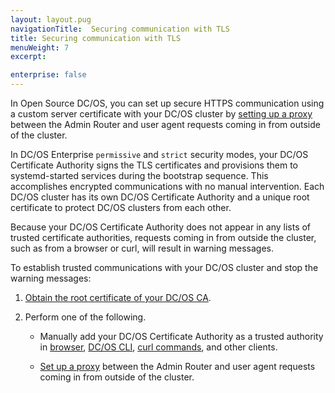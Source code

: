 ```yaml
---
layout: layout.pug
navigationTitle:  Securing communication with TLS
title: Securing communication with TLS
menuWeight: 7
excerpt:

enterprise: false
---
```


In Open Source DC/OS, you can set up secure HTTPS communication using a custom server certificate with your DC/OS cluster by [setting up a proxy](/1.9/networking/tls-ssl/haproxy-adminrouter/) between the Admin Router and user agent requests coming in from outside of the cluster.

In DC/OS Enterprise `permissive` and `strict` security modes, your DC/OS Certificate Authority signs the TLS certificates and provisions them to systemd-started services during the bootstrap sequence. This accomplishes encrypted communications with no manual intervention. Each DC/OS cluster has its own DC/OS Certificate Authority and a unique root certificate to protect DC/OS clusters from each other. 

Because your DC/OS Certificate Authority does not appear in any lists of trusted certificate authorities, requests coming in from outside the cluster, such as from a browser or curl, will result in warning messages. 

To establish trusted communications with your DC/OS cluster and stop the warning messages:

1. [Obtain the root certificate of your DC/OS CA](/1.9/networking/tls-ssl/get-cert/).

1. Perform one of the following.
   
     - Manually add your DC/OS Certificate Authority as a trusted authority in [browser](/1.9/networking/tls-ssl/ca-trust-browser/), [DC/OS CLI](/1.9/networking/tls-ssl/ca-trust-cli/), [curl commands](/1.9/networking/tls-ssl/ca-trust-curl/), and other clients.

     - [Set up a proxy](/1.9/networking/tls-ssl/haproxy-adminrouter/) between the Admin Router and user agent requests coming in from outside of the cluster. 
